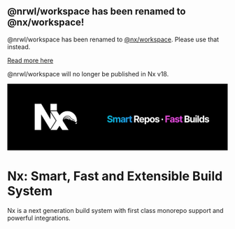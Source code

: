 ## @nrwl/workspace has been renamed to @nx/workspace!

@nrwl/workspace has been renamed to [@nx/workspace](https://www.npmjs.com/package/@nx/workspace). Please use that instead.

[Read more here](https://nx.dev/recipes/other/rescope)

@nrwl/workspace will no longer be published in Nx v18.

<p style="text-align: center;"><img src="https://raw.githubusercontent.com/nrwl/nx/master/images/nx.png" width="600" alt="Nx - Smart, Fast and Extensible Build System"></p>

# Nx: Smart, Fast and Extensible Build System

Nx is a next generation build system with first class monorepo support and powerful integrations.
